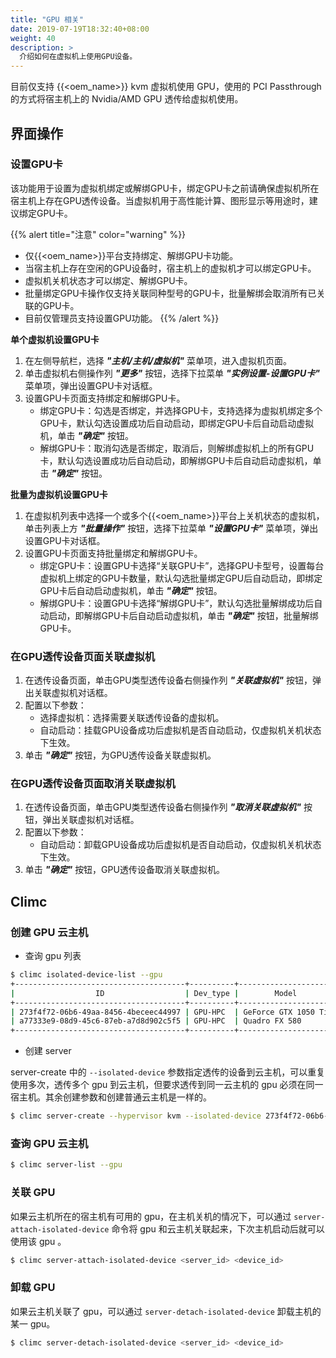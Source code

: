 ```yaml
---
title: "GPU 相关"
date: 2019-07-19T18:32:40+08:00
weight: 40
description: >
  介绍如何在虚拟机上使用GPU设备。
---
```


目前仅支持 {{<oem_name>}} kvm 虚拟机使用 GPU，使用的 PCI Passthrough 的方式将宿主机上的 Nvidia/AMD GPU 透传给虚拟机使用。

## 界面操作

### 设置GPU卡

该功能用于设置为虚拟机绑定或解绑GPU卡，绑定GPU卡之前请确保虚拟机所在宿主机上存在GPU透传设备。当虚拟机用于高性能计算、图形显示等用途时，建议绑定GPU卡。

{{% alert title="注意" color="warning" %}}
- 仅{{<oem_name>}}平台支持绑定、解绑GPU卡功能。
- 当宿主机上存在空闲的GPU设备时，宿主机上的虚拟机才可以绑定GPU卡。
- 虚拟机关机状态才可以绑定、解绑GPU卡。
- 批量绑定GPU卡操作仅支持关联同种型号的GPU卡，批量解绑会取消所有已关联的GPU卡。
- 目前仅管理员支持设置GPU功能。
{{% /alert %}}

**单个虚拟机设置GPU卡**

1. 在左侧导航栏，选择 **_"主机/主机/虚拟机"_** 菜单项，进入虚拟机页面。
2. 单击虚拟机右侧操作列 **_"更多"_** 按钮，选择下拉菜单 **_"实例设置-设置GPU卡"_** 菜单项，弹出设置GPU卡对话框。
2. 设置GPU卡页面支持绑定和解绑GPU卡。
    - 绑定GPU卡：勾选是否绑定，并选择GPU卡，支持选择为虚拟机绑定多个GPU卡，默认勾选设置成功后自动启动，即绑定GPU卡后自动启动虚拟机，单击 **_"确定"_** 按钮。
    - 解绑GPU卡：取消勾选是否绑定，取消后，则解绑虚拟机上的所有GPU卡，默认勾选设置成功后自动启动，即解绑GPU卡后自动启动虚拟机，单击 **_"确定"_** 按钮。

**批量为虚拟机设置GPU卡**

1. 在虚拟机列表中选择一个或多个{{<oem_name>}}平台上关机状态的虚拟机，单击列表上方 **_"批量操作"_** 按钮，选择下拉菜单 **_"设置GPU卡"_** 菜单项，弹出设置GPU卡对话框。
2. 设置GPU卡页面支持批量绑定和解绑GPU卡。
    - 绑定GPU卡：设置GPU卡选择“关联GPU卡”，选择GPU卡型号，设置每台虚拟机上绑定的GPU卡数量，默认勾选批量绑定GPU后自动启动，即绑定GPU卡后自动启动虚拟机，单击 **_"确定"_** 按钮。
    - 解绑GPU卡：设置GPU卡选择“解绑GPU卡”，默认勾选批量解绑成功后自动启动，即解绑GPU卡后自动启动虚拟机，单击 **_"确定"_** 按钮，批量解绑GPU卡。

### 在GPU透传设备页面关联虚拟机

1. 在透传设备页面，单击GPU类型透传设备右侧操作列 **_"关联虚拟机"_** 按钮，弹出关联虚拟机对话框。
2. 配置以下参数：
    - 选择虚拟机：选择需要关联透传设备的虚拟机。
    - 自动启动：挂载GPU设备成功后虚拟机是否自动启动，仅虚拟机关机状态下生效。
3. 单击 **_"确定"_** 按钮，为GPU透传设备关联虚拟机。

### 在GPU透传设备页面取消关联虚拟机

1. 在透传设备页面，单击GPU类型透传设备右侧操作列 **_"取消关联虚拟机"_** 按钮，弹出关联虚拟机对话框。
2. 配置以下参数：
    - 自动启动：卸载GPU设备成功后虚拟机是否自动启动，仅虚拟机关机状态下生效。
3. 单击 **_"确定"_** 按钮，GPU透传设备取消关联虚拟机。

## Climc

### 创建 GPU 云主机

- 查询 gpu 列表

```bash
$ climc isolated-device-list --gpu
+--------------------------------------+----------+---------------------+---------+------------------+--------------------------------------+
|                  ID                  | Dev_type |        Model        |  Addr   | Vendor_device_id |               Host_id                |
+--------------------------------------+----------+---------------------+---------+------------------+--------------------------------------+
| 273f4f72-06b6-49aa-8456-4beceec44997 | GPU-HPC  | GeForce GTX 1050 Ti | 41:00.0 | 10de:1c82        | 3bce9607-2597-469f-8d9b-977345456739 |
| a77333e9-08d9-45c6-87eb-a7d8d902c5f5 | GPU-HPC  | Quadro FX 580       | 05:00.0 | 10de:0659        | 3bce9607-2597-469f-8d9b-977345456739 |
+--------------------------------------+----------+---------------------+---------+------------------+--------------------------------------+
```

- 创建 server

server-create 中的 `--isolated-device` 参数指定透传的设备到云主机，可以重复使用多次，透传多个 gpu 到云主机，但要求透传到同一云主机的 gpu 必须在同一宿主机。其余创建参数和创建普通云主机是一样的。

```bash
$ climc server-create --hypervisor kvm --isolated-device 273f4f72-06b6-49aa-8456-4beceec44997 ...
```

### 查询 GPU 云主机

```bash
$ climc server-list --gpu
```

### 关联 GPU

如果云主机所在的宿主机有可用的 gpu，在主机关机的情况下，可以通过 `server-attach-isolated-device` 命令将 gpu 和云主机关联起来，下次主机启动后就可以使用该 gpu 。

```bash
$ climc server-attach-isolated-device <server_id> <device_id>
```

### 卸载 GPU

如果云主机关联了 gpu，可以通过 `server-detach-isolated-device` 卸载主机的某一 gpu。

```bash
$ climc server-detach-isolated-device <server_id> <device_id>
```
